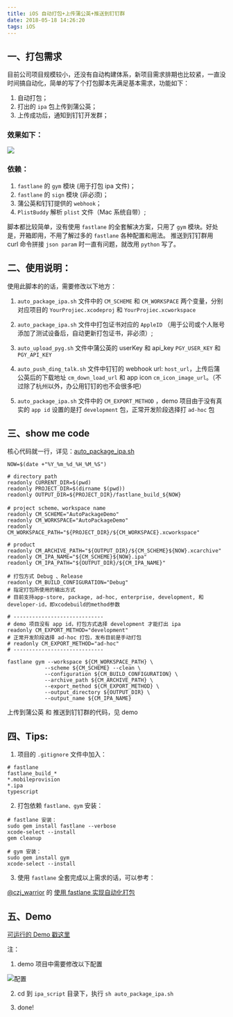 ```yaml
---
title: iOS 自动打包+上传蒲公英+推送到钉钉群
date: 2018-05-18 14:26:20
tags: iOS
---
```

<meta name="referrer" content="no-referrer" />

## 一、打包需求

目前公司项目规模较小，还没有自动构建体系，新项目需求排期也比较紧，一直没时间搞自动化，简单的写了个打包脚本先满足基本需求，功能如下：

1. 自动打包；
2. 打出的 `ipa` 包上传到蒲公英；
3. 上传成功后，通知到钉钉开发群；    

### 效果如下：

![](https://upload-images.jianshu.io/upload_images/332029-8ae0a19377f78814.gif?imageMogr2/auto-orient/strip)

### 依赖：

1. `fastlane` 的 `gym` 模块 (用于打包 ipa 文件)；
2. `fastlane` 的 `sign` 模块 (非必须)；
3. 蒲公英和钉钉提供的 `webhook`；
4. `PlistBuddy` 解析 `plist` 文件（Mac 系统自带）;

脚本都比较简单，没有使用 `fastlane` 的全套解决方案，只用了 `gym` 模块。好处是，开箱即用，不用了解过多的 `fastlane` 各种配置和用法。
推送到钉钉群用 curl 命令拼接 `json param` 时一直有问题，就改用 `python` 写了。

## 二、使用说明：

使用此脚本的的话，需要修改以下地方：

1. `auto_package_ipa.sh` 文件中的 `CM_SCHEME` 和 `CM_WORKSPACE` 两个变量，分别对应项目的 `YourProjiec.xcodeproj` 和 `YourProjiec.xcworkspace` 

2. `auto_package_ipa.sh` 文件中打包证书对应的 `AppleID` （用于公司或个人账号添加了测试设备后，自动更新打包证书，非必须）;
3. `auto_upload_pyg.sh` 文件中蒲公英的 userKey 和 api_key `PGY_USER_KEY` 和 `PGY_API_KEY` 
4. `auto_push_ding_talk.sh` 文件中钉钉的 webhook url: `host_url`，上传后蒲公英后的下载地址 `cm_down_load_url` 和 app icon `cm_icon_image_url`。（不过除了杭州以外，办公用钉钉的也不会很多吧）
5. `auto_package_ipa.sh` 文件中的 `CM_EXPORT_METHOD` ，demo 项目由于没有真实的 `app id` 设置的是打 `development` 包，正常开发阶段选择打 `ad-hoc` 包

## 三、show me code

核心代码就一行，详见：[auto_package_ipa.sh](https://github.com/yehot/iOS-AutoPackage-Demo/blob/master/ipa_script/auto_package_ipa.sh)

```shell
NOW=$(date +"%Y_%m_%d_%H_%M_%S")

# directory path
readonly CURRENT_DIR=$(pwd)
readonly PROJECT_DIR=$(dirname $(pwd))
readonly OUTPUT_DIR=${PROJECT_DIR}/fastlane_build_${NOW}

# project scheme、workspace name
readonly CM_SCHEME="AutoPackageDemo"
readonly CM_WORKSPACE="AutoPackageDemo"
readonly CM_WORKSPACE_PATH="${PROJECT_DIR}/${CM_WORKSPACE}.xcworkspace"

# product
readonly CM_ARCHIVE_PATH="${OUTPUT_DIR}/${CM_SCHEME}${NOW}.xcarchive"
readonly CM_IPA_NAME="${CM_SCHEME}${NOW}.ipa"
readonly CM_IPA_PATH="${OUTPUT_DIR}/${CM_IPA_NAME}"

# 打包方式 Debug 、Release
readonly CM_BUILD_CONFIGURATION="Debug"
# 指定打包所使用的输出方式
# 目前支持app-store, package, ad-hoc, enterprise, development, 和developer-id，即xcodebuild的method参数

# -----------------------------
# demo 项目没有 app id，打包方式选择 development 才能打出 ipa
readonly CM_EXPORT_METHOD="development" 
# 正常开发阶段选择 ad-hoc 打包，发布目前是手动打包
# readonly CM_EXPORT_METHOD="ad-hoc"  
# -----------------------------

fastlane gym --workspace ${CM_WORKSPACE_PATH} \
            --scheme ${CM_SCHEME} --clean \
            --configuration ${CM_BUILD_CONFIGURATION} \
            --archive_path ${CM_ARCHIVE_PATH} \
            --export_method ${CM_EXPORT_METHOD} \
            --output_directory ${OUTPUT_DIR} \
            --output_name ${CM_IPA_NAME}
```

上传到蒲公英 和 推送到钉钉群的代码，见 demo

## 四、Tips:

1. 项目的 `.gitignore` 文件中加入：

```
# fastlane
fastlane_build_*
*.mobileprovision
*.ipa
typescript
```

2. 打包依赖 `fastlane、gym` 安装：

```shell
# fastlane 安装：
sudo gem install fastlane --verbose
xcode-select --install
gem cleanup

# gym 安装：
sudo gem install gym
xcode-select --install
```
    
3. 使用 `fastlane` 全套完成以上需求的话，可以参考： 

[@czj_warrior](https://www.jianshu.com/p/d247d40e56fc) 的  [使用 fastlane 实现自动化打包](https://mp.weixin.qq.com/s/ByFxXKvsyS1fajES9SLInA)


## 五、Demo

[可运行的 Demo 戳这里](https://github.com/yehot/iOS-AutoPackage-Demo)

注：
 
1. demo 项目中需要修改以下配置

![配置](https://upload-images.jianshu.io/upload_images/332029-ba0ec66023df6f46.png?imageMogr2/auto-orient/strip%7CimageView2/2/w/1240)

2. cd 到 `ipa_script` 目录下，执行 `sh auto_package_ipa.sh`

3. done!
